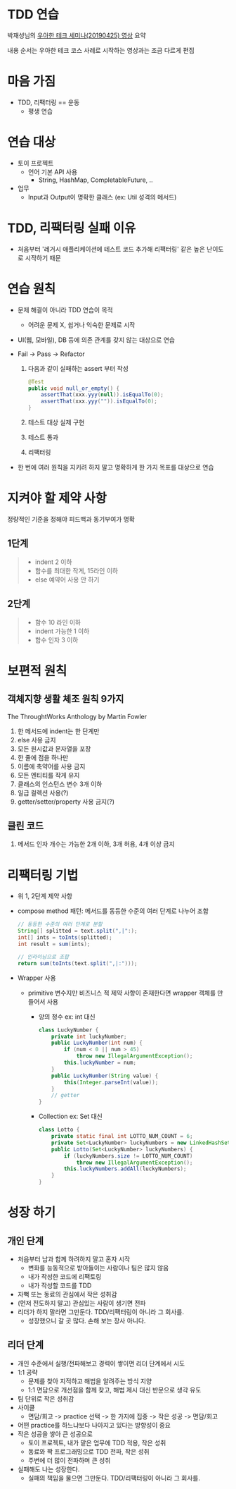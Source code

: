 # TDD 연습

박재성님의 [우아한 테크 세미나(20190425) 영상](https://youtu.be/bIeqAlmNRrA) 요약

내용 순서는 우아한 테크 코스 사례로 시작하는 영상과는 조금 다르게 편집

# 마음 가짐

- TDD, 리팩터링 == 운동
  - 평생 연습


# 연습 대상

- 토이 프로젝트
  - 언어 기본 API 사용
    - String, HashMap, CompletableFuture, ..
- 업무
  - Input과 Output이 명확한 클래스 (ex: Util 성격의 메서드)


# TDD, 리팩터링 실패 이유

- 처음부터 '레거시 애플리케이션에 테스트 코드 추가해 리팩터링' 같은 높은 난이도로 시작하기 때문


# 연습 원칙

- 문제 해결이 아니라 TDD 연습이 목적
  - 어려운 문제 X, 쉽거나 익숙한 문제로 시작
- UI(웹, 모바일), DB 등에 의존 관계를 갖지 않는 대상으로 연습
- Fail -> Pass -> Refactor

  1. 다음과 같이 실패하는 assert 부터 작성
    
      ```java
      @Test
      public void null_or_empty() {
          assertThat(xxx.yyy(null)).isEqualTo(0);
          assertThat(xxx.yyy("")).isEqualTo(0);
      }
      ```

  1. 테스트 대상 실제 구현
  1. 테스트 통과
  1. 리팩터링
- 한 번에 여러 원칙을 지키려 하지 말고 명확하게 한 가지 목표를 대상으로 연습


# 지켜야 할 제약 사항

정량적인 기준을 정해야 피드백과 동기부여가 명확

## 1단계

>- indent 2 이하
>- 함수를 최대한 작게, 15라인 이하
>- else 예약어 사용 안 하기

## 2단계

>- 함수 10 라인 이하
>- indent 가능한 1 이하 
>- 함수 인자 3 이하


# 보편적 원칙

## 객체지향 생활 체조 원칙 9가지

The ThroughtWorks Anthology by Martin Fowler

1. 한 메서드에 indent는 한 단계만
1. else 사용 금지
1. 모든 원시값과 문자열을 포장
1. 한 줄에 점을 하나만
1. 이름에 축약어를 사용 금지
1. 모든 엔티티를 작게 유지
1. 클래스의 인스턴스 변수 3개 이하
1. 일급 컬렉션 사용(?)
1. getter/setter/property 사용 금지(?)

## 클린 코드

1. 메서드 인자 개수는 가능한 2개 이하, 3개 허용, 4개 이상 금지


# 리팩터링 기법

- 위 1, 2단계 제약 사항
- compose method 패턴: 메서드를 동등한 수준의 여러 단계로 나누어 조합
  
    ```java
    // 동등한 수준의 여러 단계로 분할
    String[] splitted = text.split(",|":);
    int[] ints = toInts(splitted);
    int result = sum(ints);

    // 인라이닝으로 조합
    return sum(toInts(text.split(",|:")));
    ```
- Wrapper 사용
  - primitive 변수지만 비즈니스 적 제약 사항이 존재한다면 wrapper 객체를 만들어서 사용
    - 양의 정수 ex: int 대신 

      ```java
      class LuckyNumber { 
          private int luckyNumber;
          public LuckyNumber(int num) {
              if (num < 0 || num > 45)
                  throw new IllegalArgumentException();
              this.luckyNumber = num;
          }
          public LuckyNumber(String value) {
              this(Integer.parseInt(value));
          }
          // getter
      }
      ```
    - Collection ex: Set<E> 대신

      ```java
      class Lotto {
          private static final int LOTTO_NUM_COUNT = 6;
          private Set<LuckyNumber> luckyNumbers = new LinkedHashSet<>(LOTTO_NUM_COUNT);
          public Lotto(Set<LuckyNumber> luckyNumbers) {
              if (luckyNumbers.size != LOTTO_NUM_COUNT)
                  throw new IllegalArgumentException();
              this.luckyNumbers.addAll(luckyNumbers);
          }
      }
      ```


# 성장 하기

## 개인 단계

- 처음부터 남과 함께 하려하지 말고 혼자 시작
  - 변화를 능동적으로 받아들이는 사람이나 팀은 많지 않음
  - 내가 작성한 코드에 리팩토링
  - 내가 작성할 코드를 TDD
- 자뻑 또는 동료의 관심에서 작은 성취감
- (먼저 전도하지 말고) 관심있는 사람이 생기면 전파
- 리더가 하지 말라면 그만둔다. TDD/리팩터링이 아니라 그 회사를.
  - 성장했으니 갈 곳 많다. 손해 보는 장사 아니다.

## 리더 단계

- 개인 수준에서 실행/전파해보고 경력이 쌓이면 리더 단계에서 시도
- 1:1 공략
  - 문제를 찾아 지적하고 해법을 알려주는 방식 지양
  - 1:1 면담으로 개선점을 함께 찾고, 해법 제시 대신 반문으로 생각 유도
- 팀 단위로 작은 성취감
- 사이클
  - 면담/회고 -> practice 선택 -> 한 가지에 집중 -> 작은 성공 -> 면담/회고
- 어떤 practice를 하느냐보다 나아지고 있다는 방향성이 중요
- 작은 성공을 쌓아 큰 성공으로
  - 토이 프로젝트, 내가 맡은 업무에 TDD 적용, 작은 성취
  - 동료와 짝 프로그래밍으로 TDD 전파, 작은 성취
  - 주변에 더 많이 전파하며 큰 성취
- 실패해도 나는 성장한다.
  - 실패의 책임을 물으면 그만둔다. TDD/리팩터링이 아니라 그 회사를.
